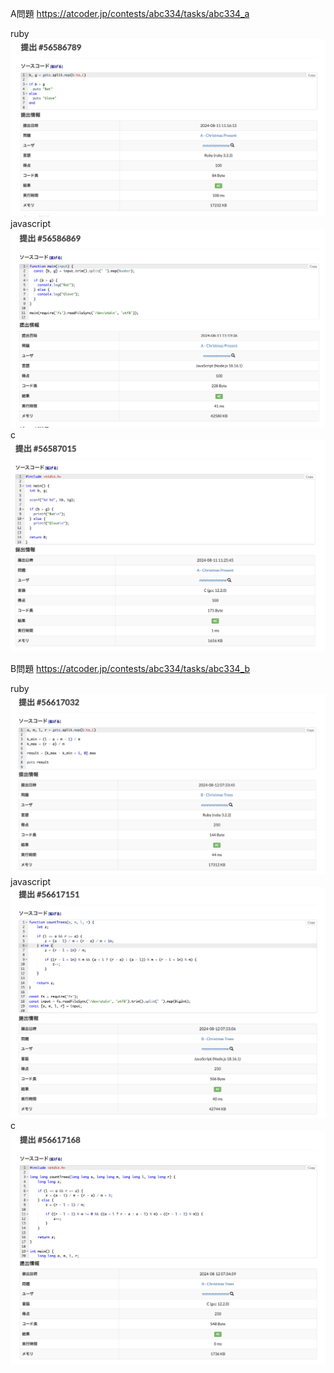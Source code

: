 A問題
https://atcoder.jp/contests/abc334/tasks/abc334_a

ruby
![alt text](a_ruby.png)
javascript
![alt text](a_javascript.png)
c
![alt text](a_c.png)


B問題
https://atcoder.jp/contests/abc334/tasks/abc334_b

ruby
![alt text](b_ruby.png)
javascript
![alt text](b_javascript.png)
c
![alt text](b_c.png)

